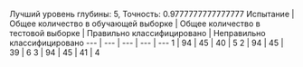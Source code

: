 Лучший уровень глубины: 5, Точность: 0.9777777777777777
Испытание | Общее количество в обучающей выборке | Общее количество в тестовой выборке | Правильно классифицировано | Неправильно классифицировано
--- | --- | --- | --- | ---
1 | 94 | 45 | 40 | 5
2 | 94 | 45 | 39 | 6
3 | 94 | 45 | 41 | 4

